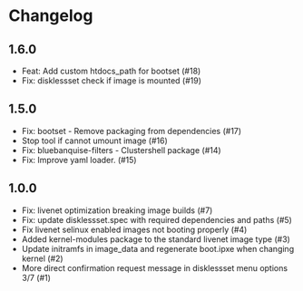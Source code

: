 # Changelog

## 1.6.0

  - Feat: Add custom htdocs_path for bootset (#18)
  - Fix: disklessset check if image is mounted (#19)

## 1.5.0

  - Fix: bootset - Remove packaging from dependencies (#17)
  - Stop tool if cannot umount image (#16)
  - Fix: bluebanquise-filters - Clustershell package (#14)
  - Fix: Improve yaml loader. (#15)

## 1.0.0

  - Fix: livenet optimization breaking image builds (#7)
  - Fix: update disklessset.spec with required dependencies and paths (#5)
  - Fix livenet selinux enabled images not booting properly (#4)
  - Added kernel-modules package to the standard livenet image type (#3)
  - Update initramfs in image_data and regenerate boot.ipxe when changing kernel (#2)
  - More direct confirmation request message in disklessset menu options 3/7 (#1)
